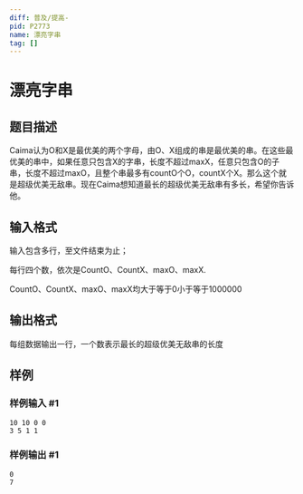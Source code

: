 ```yaml
---
diff: 普及/提高-
pid: P2773
name: 漂亮字串
tag: []
---
```

# 漂亮字串
## 题目描述

Caima认为O和X是最优美的两个字母，由O、X组成的串是最优美的串。在这些最优美的串中，如果任意只包含X的字串，长度不超过maxX，任意只包含O的子串，长度不超过maxO，且整个串最多有countO个O，countX个X。那么这个就是超级优美无敌串。现在Caima想知道最长的超级优美无敌串有多长，希望你告诉他。

## 输入格式

输入包含多行，至文件结束为止；

每行四个数，依次是CountO、CountX、maxO、maxX.

CountO、CountX、maxO、maxX均大于等于0小于等于1000000

## 输出格式

每组数据输出一行，一个数表示最长的超级优美无敌串的长度

## 样例

### 样例输入 #1
```
10 10 0 0
3 5 1 1
```
### 样例输出 #1
```
0
7
```
